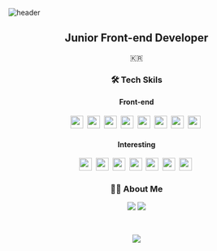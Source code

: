 
![header](https://capsule-render.vercel.app/api?type=slice&color=auto&height=200&section=header&text=Kwansik%20Kim&&rotate=13&fontSize=80&fontColor=000&fontAlign=67&fontAlignY=33)

<h2 align="center">Junior Front-end Developer</h2>
<p align="center">🇰🇷<p>


<h3 align="center">🛠 Tech Skils</h3>

<div>
<h4 align="center">Front-end</h4>
  
<p align="center">
    <img height=25" src="https://img.shields.io/badge/HTML5-E34F26?style=flat-square&logo=HTML5&logoColor=white"/></a>&nbsp
    <img height=25" src="https://img.shields.io/badge/CSS3-1572B6?style=flat-square&logo=CSS3&logoColor=white"/></a>&nbsp
    <img height=25" src="https://img.shields.io/badge/JavaScript-F7DF1E?style=flat-square&logo=JavaScript&logoColor=white"/></a>&nbsp
    <img height=25" src="https://img.shields.io/badge/React-61DAFB?style=flat-square&logo=React&logoColor=white"/></a>&nbsp
    <img height=25" src="https://img.shields.io/badge/TypeScript-3178C6?style=flat-square&logo=TypeScript&logoColor=white"/></a>&nbsp
    <img height=25" src="https://img.shields.io/badge/Redux-764ABC?style=flat-square&logo=Redux&logoColor=white"/></a>&nbsp
    <img height=25" src="https://img.shields.io/badge/Redux--Saga-999999?style=flat-square&logo=Redux-Saga&logoColor=white"/></a>&nbsp
    <img height=25" src="https://img.shields.io/badge/styled--components-DB7093?style=flat-square&logo=styled-components&logoColor=white"/></a>&nbsp
  
</p>
</div>

<div>
  <h4 align="center">Interesting</h4>
  
  <p align="center">
    <img height=25" src="https://img.shields.io/badge/Next.js-000000?style=flat-square&logo=Next.js&logoColor=white"/></a>&nbsp
    <img height=25" src="https://img.shields.io/badge/MobX-FF9955?style=flat-square&logo=MobX&logoColor=white"/></a>&nbsp
    <img height=25" src="https://img.shields.io/badge/Jest-C21325?style=flat-square&logo=Jest&logoColor=white"/></a>&nbsp
    <img height=25" src="https://img.shields.io/badge/Mocha-8D6748?style=flat-square&logo=Mocha&logoColor=white"/></a>&nbsp
    <img height=25" src="https://img.shields.io/badge/socket.io-010101?style=flat-square&logo=socket.io&logoColor=white"/></a>&nbsp
    <img height=25" src="https://img.shields.io/badge/Electrone-47848F?style=flat-square&logo=Electron&logoColor=white"/></a>&nbsp
    <img height=25" src="https://img.shields.io/badge/etc-72EF36?style=flat-square&logo=&logoColor="/></a>&nbsp
  </p>
</div>

<div>
  <h3 align="center">💁🏻 About Me</h3>
  
  <p align="center">
    <a href="https://www.notion.so/kwansikdev/349ba09bb166408394f9fd125fb967e3"><img src="https://img.shields.io/badge/notion-000000?style=flat-square&logo=Gmail&logoColor=white&link=https://www.notion.so/kwansikdev/349ba09bb166408394f9fd125fb967e3"/></a>
    <a href="mailto:kwansk0424@gmail.com"><img src="https://img.shields.io/badge/Gmail-d14836?style=flat-square&logo=Gmail&logoColor=white&link=viliketh1s98@naver.com"/></a>  
  </p>
</div>

<br>
<p align="center">
  <a href="https://hits.seeyoufarm.com"><img src="https://hits.seeyoufarm.com/api/count/incr/badge.svg?url=https%3A%2F%2Fgithub.com%2Fkwansikdev&count_bg=%23ED6DA3&title_bg=%2386757E&icon=github.svg&icon_color=%23E7E7E7&title=hits&edge_flat=false"/></a>
</p>



<!--[![Gmail Badge](https://img.shields.io/badge/Gmail-d14836?style=flat-square&logo=Gmail&logoColor=white&link=mailto:kwansk0424@gmail.com)](mailto:kwansk0424@gmail.com)-->

<!--![kwansikdev's github stats](https://github-readme-stats.vercel.app/api?username=kwansikdev&)&nbsp-->
<!--![Top Langs](https://github-readme-stats.vercel.app/api/top-langs/?username=kwansikdev)&nbsp-->
